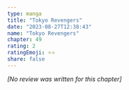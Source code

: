 ```yaml
---
type: manga
title: "Tokyo Revengers"
date: "2023-08-27T12:38:43"
name: "Tokyo Revengers"
chapter: 49
rating: 2
ratingEmoji: ⭐️⭐️
share: false
---
```


*[No review was written for this chapter]*
